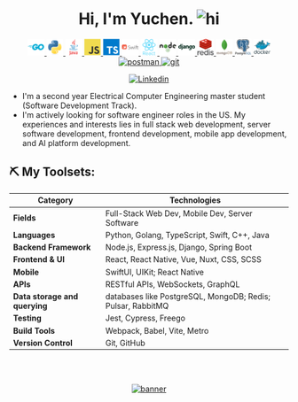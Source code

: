 <h1 align="center">Hi, I'm Yuchen. <img src="https://user-images.githubusercontent.com/1303154/88677602-1635ba80-d120-11ea-84d8-d263ba5fc3c0.gif" width="28px" height="28px" alt="hi">
</h1>
<p align="center"> 
  <a href="https://golang.org" target="_blank" rel="noreferrer">
    <img src="https://raw.githubusercontent.com/devicons/devicon/master/icons/go/go-original-wordmark.svg" alt="golang" width="30" height="30"/>
  </a>
  
  <a href="https://www.python.org" target="_blank" rel="noreferrer">
    <img src="https://raw.githubusercontent.com/devicons/devicon/master/icons/python/python-original.svg" alt="python" width="30" height="30"/>
  </a>
  <a href="https://www.java.com" target="_blank" rel="noreferrer">
  <img src="https://raw.githubusercontent.com/devicons/devicon/master/icons/java/java-original-wordmark.svg" alt="java" width="30" height="30"/>
  </a>
    <a href="https://developer.mozilla.org/en-US/docs/Web/JavaScript" target="_blank" rel="noreferrer">
    <img src="https://raw.githubusercontent.com/devicons/devicon/master/icons/javascript/javascript-original.svg" alt="javascript" width="30" height="30"/>
  </a> 
  <a href="https://www.typescriptlang.org/" target="_blank" rel="noreferrer"> 
    <img src="https://raw.githubusercontent.com/devicons/devicon/master/icons/typescript/typescript-original.svg" alt="typescript" width="30" height="30"/> 
  </a> 
  <a href="https://swift.org" target="_blank" rel="noreferrer">
  <img src="https://raw.githubusercontent.com/devicons/devicon/master/icons/swift/swift-original-wordmark.svg" alt="swift" width="30" height="30"/>
</a>
<!--     <a href="https://reactjs.org/" target="_blank" rel="noreferrer">
    <img src="https://raw.githubusercontent.com/devicons/devicon/master/icons/react/react-original-wordmark.svg" alt="react" width="30" height="30"/>
  </a> -->
  <a href="https://reactnative.dev" target="_blank" rel="noreferrer">
    <img src="https://raw.githubusercontent.com/devicons/devicon/master/icons/react/react-original-wordmark.svg" alt="react-native" width="30" height="30"/>
  </a>
<!--   <a href="https://getbootstrap.com" target="_blank" rel="noreferrer">
    <img src="https://raw.githubusercontent.com/devicons/devicon/master/icons/bootstrap/bootstrap-plain-wordmark.svg" alt="bootstrap" width="30" height="30"/>
  </a> -->
  <a href="https://nodejs.org" target="_blank" rel="noreferrer">
    <img src="https://raw.githubusercontent.com/devicons/devicon/master/icons/nodejs/nodejs-original-wordmark.svg" alt="nodejs" width="30" height="30"/>
  </a>
  <a href="https://www.djangoproject.com" target="_blank" rel="noreferrer">
  <img src="https://raw.githubusercontent.com/devicons/devicon/master/icons/django/django-plain-wordmark.svg" alt="django" width="30" height="30"/>
</a>
  <a href="https://redis.io" target="_blank" rel="noreferrer">
    <img src="https://raw.githubusercontent.com/devicons/devicon/master/icons/redis/redis-original-wordmark.svg" alt="redis" width="30" height="30"/>
</a>
<!--   <a href="https://expressjs.com" target="_blank" rel="noreferrer">
    <img src="https://raw.githubusercontent.com/devicons/devicon/master/icons/express/express-original-wordmark.svg" alt="express" width="30" height="30"/>
  </a> -->
  <a href="https://www.mongodb.com/" target="_blank" rel="noreferrer"> 
    <img src="https://raw.githubusercontent.com/devicons/devicon/master/icons/mongodb/mongodb-original-wordmark.svg" alt="mongodb" width="30" height="30"/>
  </a>
  <a href="https://www.postgresql.org" target="_blank" rel="noreferrer">
    <img src="https://raw.githubusercontent.com/devicons/devicon/master/icons/postgresql/postgresql-original-wordmark.svg" alt="postgresql" width="30" height="30"/>
  </a>
<!--   <a href="https://aws.amazon.com" target="_blank" rel="noreferrer">    
    <img src="https://raw.githubusercontent.com/devicons/devicon/master/icons/amazonwebservices/amazonwebservices-original-wordmark.svg" alt="aws" width="30" height="30"/> 
  </a>  -->
  <a href="https://www.docker.com/" target="_blank" rel="noreferrer">  
    <img src="https://raw.githubusercontent.com/devicons/devicon/master/icons/docker/docker-original-wordmark.svg" alt="docker" width="30" height="30"/>
  </a> 
  <a href="https://postman.com" target="_blank" rel="noreferrer">
    <img src="https://www.vectorlogo.zone/logos/getpostman/getpostman-icon.svg" alt="postman" width="30" height="30"/>
  </a>
  <a href="https://git-scm.com/" target="_blank" rel="noreferrer">
  <img src="https://www.vectorlogo.zone/logos/git-scm/git-scm-icon.svg" alt="git" width="30" height="30"/>
  </a>
<!--   <a href="https://www.djangoproject.com" target="_blank" rel="noreferrer">
    <img src="https://raw.githubusercontent.com/devicons/devicon/master/icons/django/django-original-wordma.svg" alt="django" width="30" height="30"/>
</a> -->

 </p>

<div align="center">

[![Linkedin](https://img.shields.io/badge/LinkedIn-0077B5?style=for-the-badge&logo=linkedin&logoColor=white)](https://www.linkedin.com/in/yuchen-jiang-10234827b/)

</div>

- I'm a second year Electrical Computer Engineering master student (Software Development Track).
- I'm actively looking for software engineer roles in the US. My experiences and interests lies in full stack web development, server software development, frontend development, mobile app development, and AI platform development.

<!--
- When I'm free, I enjoy ~~counting number of islands :desert_island:~~ traveling :mountain:, reading maps 🌎, taking photos :camera_flash:.
-->

## ⛏ My Toolsets:

| Category                            | Technologies                                       |
| ----------------------------------- | -------------------------------------------------- |
| **Fields**                          | Full-Stack Web Dev, Mobile Dev, Server Software    |
| **Languages**                       | Python, Golang, TypeScript, Swift, C++, Java       |
| **Backend Framework**               | Node.js, Express.js, Django, Spring Boot           |
| **Frontend & UI**                   | React, React Native, Vue, Nuxt, CSS, SCSS          |
| **Mobile**                          | SwiftUI, UIKit; React Native                       |
| **APIs**                            | RESTful APIs, WebSockets, GraphQL                  |
| **Data storage and querying**       | databases like PostgreSQL, MongoDB; Redis; Pulsar, RabbitMQ |
| **Testing**                         | Jest, Cypress, Freego                              |
| **Build Tools**                     | Webpack, Babel, Vite, Metro                        |
| **Version Control**                 | Git, GitHub                                        |

<br>

<div align="left">
  <img src="https://komarev.com/ghpvc/?username=Tono-vacn&label=Profile%20views&color=0e75b6&style=flat" alt="" />
</div>




<p align="center">
  <a href="https://navendu.me"><img src="https://pbs.twimg.com/profile_banners/1416121751843475456/1651700284/1500x500"(https://pbs.twimg.com/profile_banners/1416121751843475456/1651700284/1500x500) alt="banner" href=""></a>
  </br>
</p>




<!--
**Tono-vacn/Tono-vacn** is a ✨ _special_ ✨ repository because its `README.md` (this file) appears on your GitHub profile.

Here are some ideas to get you started:

- 🔭 I’m currently working on ...
- 🌱 I’m currently learning ...
- 👯 I’m looking to collaborate on ...
- 🤔 I’m looking for help with ...
- 💬 Ask me about ...
- 📫 How to reach me: ...
- 😄 Pronouns: ...
- ⚡ Fun fact: ...
-->
